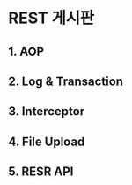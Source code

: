 # REST 게시판 

## 1. AOP

## 2. Log & Transaction

## 3. Interceptor

## 4. File Upload

## 5. RESR API
